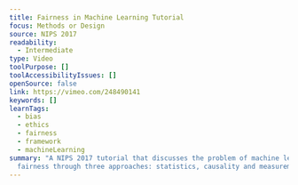 ```yaml
---
title: Fairness in Machine Learning Tutorial
focus: Methods or Design
source: NIPS 2017
readability:
  - Intermediate
type: Video
toolPurpose: []
toolAccessibilityIssues: []
openSource: false
link: https://vimeo.com/248490141
keywords: []
learnTags:
  - bias
  - ethics
  - fairness
  - framework
  - machineLearning
summary: "A NIPS 2017 tutorial that discusses the problem of machine learning
  fairness through three approaches: statistics, causality and measurement. "
---
```

